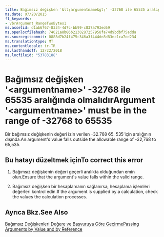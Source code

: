 ```yaml
---
title: Bağımsız değişken '&lt;argumentname&gt;' -32768 ile 65535 aralığında olmalıdır
ms.date: 07/20/2015
f1_keywords:
- vbrArgument_RangeTwoBytes1
ms.assetid: d1ab6767-8334-4d7c-bb99-c837a793ed69
ms.openlocfilehash: 74021a8b86b2130287257958fa74d9bdbf75adda
ms.sourcegitcommit: 0888d7b24f475c346a3f444de8d83ec1ca7cd234
ms.translationtype: MT
ms.contentlocale: tr-TR
ms.lasthandoff: 12/22/2018
ms.locfileid: "53783188"
---
```

# <a name="argument-ltargumentnamegt-must-be-in-the-range-of--32768-to-65535"></a><span data-ttu-id="82d6b-102">Bağımsız değişken '&lt;argumentname&gt;' -32768 ile 65535 aralığında olmalıdır</span><span class="sxs-lookup"><span data-stu-id="82d6b-102">Argument '&lt;argumentname&gt;' must be in the range of -32768 to 65535</span></span>
<span data-ttu-id="82d6b-103">Bir bağımsız değişkenin değeri izin verilen -32.768 65. 535'için aralığının dışında.</span><span class="sxs-lookup"><span data-stu-id="82d6b-103">An argument's value falls outside the allowable range of -32,768 to 65,535.</span></span>  
  
## <a name="to-correct-this-error"></a><span data-ttu-id="82d6b-104">Bu hatayı düzeltmek için</span><span class="sxs-lookup"><span data-stu-id="82d6b-104">To correct this error</span></span>  
  
1.  <span data-ttu-id="82d6b-105">Bağımsız değişkenin değeri geçerli aralıkta olduğundan emin olun.</span><span class="sxs-lookup"><span data-stu-id="82d6b-105">Ensure that the argument's value falls within the valid range.</span></span>  
  
2.  <span data-ttu-id="82d6b-106">Bağımsız değişken bir hesaplamanın sağlanırsa, hesaplama işlemleri değerleri kontrol edin.</span><span class="sxs-lookup"><span data-stu-id="82d6b-106">If the argument is supplied by a calculation, check the values the calculation processes.</span></span>  
  
## <a name="see-also"></a><span data-ttu-id="82d6b-107">Ayrıca Bkz.</span><span class="sxs-lookup"><span data-stu-id="82d6b-107">See Also</span></span>  
 [<span data-ttu-id="82d6b-108">Bağımsız Değişkenleri Değere ve Başvuruya Göre Geçirme</span><span class="sxs-lookup"><span data-stu-id="82d6b-108">Passing Arguments by Value and by Reference</span></span>](../../visual-basic/programming-guide/language-features/procedures/passing-arguments-by-value-and-by-reference.md)  

